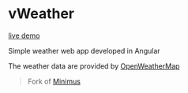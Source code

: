 # vWeather

[live demo](https://igen-va.web.app)

Simple weather web app developed in Angular

The weather data are provided by [OpenWeatherMap](https://openweathermap.org)

> Fork of [Minimus](https://github.com/hamedbaatour/minimus)
